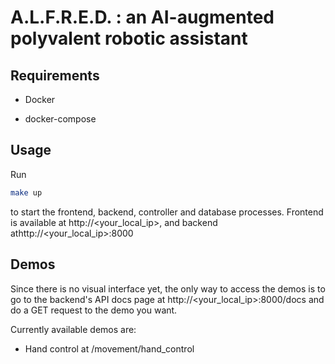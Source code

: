 # A.L.F.R.E.D. : an AI-augmented polyvalent robotic assistant

## Requirements

- Docker

- docker-compose

## Usage

Run

```bash
make up
```
to start the frontend, backend, controller and database processes. Frontend is available at http://<your_local_ip>, and backend athttp://<your_local_ip>:8000 

## Demos

Since there is no visual interface yet, the only way to access the demos is to go to the backend's API docs page at http://<your_local_ip>:8000/docs and do a GET request to the demo you want.

Currently available demos are: 

- Hand control at /movement/hand_control
